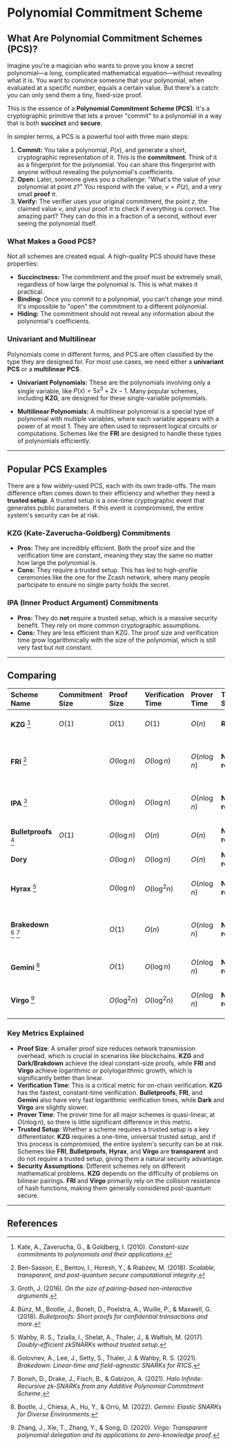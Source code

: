 # Polynomial Commitment Scheme

## What Are Polynomial Commitment Schemes (PCS)?

Imagine you're a magician who wants to prove you know a secret polynomial—a long, complicated mathematical equation—without revealing what it is. You want to convince someone that your polynomial, when evaluated at a specific number, equals a certain value. But there's a catch: you can only send them a tiny, fixed-size proof.

This is the essence of a **Polynomial Commitment Scheme (PCS)**. It's a cryptographic primitive that lets a prover "commit" to a polynomial in a way that is both **succinct** and **secure**.

In simpler terms, a PCS is a powerful tool with three main steps:

1.  **Commit:** You take a polynomial, $P(x)$, and generate a short, cryptographic representation of it. This is the **commitment**. Think of it as a fingerprint for the polynomial. You can share this fingerprint with anyone without revealing the polynomial's coefficients.
2.  **Open:** Later, someone gives you a challenge: "What's the value of your polynomial at point $z$?" You respond with the value, $v = P(z)$, and a very small **proof** $\pi$.
3.  **Verify:** The verifier uses your original commitment, the point $z$, the claimed value $v$, and your proof $\pi$ to check if everything is correct. The amazing part? They can do this in a fraction of a second, without ever seeing the polynomial itself.

### What Makes a Good PCS?

Not all schemes are created equal. A high-quality PCS should have these properties:

* **Succinctness:** The commitment and the proof must be extremely small, regardless of how large the polynomial is. This is what makes it practical.
* **Binding:** Once you commit to a polynomial, you can't change your mind. It's impossible to "open" the commitment to a different polynomial.
* **Hiding:** The commitment should not reveal any information about the polynomial's coefficients.

### Univariant and Multilinear

Polynomials come in different forms, and PCS are often classified by the type they are designed for. For most use cases, we need either a **univariant PCS** or a **multilinear PCS**.

* **Univariant Polynomials:** These are the polynomials involving only a single variable, like $P(x) = 5x^3 + 2x - 1$. Many popular schemes, including **KZG**, are designed for these single-variable polynomials.

* **Multilinear Polynomials:** A multilinear polynomial is a special type of polynomial with multiple variables, where each variable appears with a power of at most 1. They are often used to represent logical circuits or computations. Schemes like the **FRI** are designed to handle these types of polynomials efficiently.

---
## Popular PCS Examples

There are a few widely-used PCS, each with its own trade-offs. The main difference often comes down to their efficiency and whether they need a **trusted setup**. A trusted setup is a one-time cryptographic event that generates public parameters. If this event is compromised, the entire system's security can be at risk.

### **KZG (Kate-Zaverucha-Goldberg) Commitments**

* **Pros:** They are incredibly efficient. Both the proof size and the verification time are constant, meaning they stay the same no matter how large the polynomial is.
* **Cons:** They require a trusted setup. This has led to high-profile ceremonies like the one for the Zcash network, where many people participate to ensure no single party holds the secret.

### **IPA (Inner Product Argument) Commitments**

* **Pros:** They do **not** require a trusted setup, which is a massive security benefit. They rely on more common cryptographic assumptions.
* **Cons:** They are less efficient than KZG. The proof size and verification time grow logarithmically with the size of the polynomial, which is still very fast but not constant.


---

## Comparing

| Scheme Name | Commitment Size | Proof Size | Verification Time | Prover Time | Trusted Setup | Security Assumption | Core Technique | Advantages | Disadvantages |
| :--- | :--- | :--- | :--- | :--- | :--- | :--- | :--- | :--- | :--- |
| **KZG** [^1] | $O(1)$ | $O(1)$ | $O(1)$ | $O(n)$ | **Required** | CDH on Pairing-friendly curves | Bilinear Pairings | Small proofs, fast verification | Relies on a trusted setup |
| **FRI** [^3] | | $O(\log n)$ | $O(\log n)$ | $O(n \log n)$ | **Not required** | Collision resistance of hash functions | Iterative low-degree testing | Fully transparent, post-quantum secure | Relatively large proofs, high verification cost |
| **IPA** [^4] | | $O(\log n)$ | $O(\log n)$ | $O(n \log n)$ | **Not required** | Discrete Logarithm (DL) problem | Inner Product Argument, Fiat-Shamir | No trusted setup, logarithmic proof size | Can be slower than KZG for large n |
| **Bulletproofs** [^2] | $O(1)$ | $O(\log n)$ | $O(n)$ | $O(n)$ | **Not required** | Discrete Logarithm (DL) problem | Inner Product Argument | No trusted setup, small proof size | Slower verification than KZG |
| **Dory** | | $O(\log n)$ | $O(\log n)$ | $O(n)$ | **Not required** | | | | |
| **Hyrax** [^5] | | $O(\log n)$ | $O(\log^2 n)$ | $O(n \log n)$ | **Not required** | DL and Strong RSA assumptions | Vector commitments, inner product arguments | No trusted setup, fast verification | Relies on specific assumptions |
| **Brakedown** [^6] [^9] | | $O(1)$ | $O(n)$ | $O(n \log n)$ | **Not required** | DL and higher-order DL assumptions | Batching techniques | Constant-size proofs without trusted setup | Linear verification time |
| **Gemini** [^7] | | $O(1)$ | $O(\log n)$ | $O(n \log n)$ | **Not required** | DL and higher-order DL assumptions | Polynomial combination for batching | Combines KZG and FRI advantages | Relatively complex protocol |
| **Virgo** [^8] | | $O(\log^2 n)$ | $O(\log^2 n)$ | $O(n \log n)$ | **Not required** | Polylogarithmic inner product argument | Vector polynomial delegation | No trusted setup, post-quantum secure | Proof and verification time are not constant |

### Key Metrics Explained

* **Proof Size**: A smaller proof size reduces network transmission overhead, which is crucial in scenarios like blockchains. **KZG** and **Dark/Brakdown** achieve the ideal constant-size proofs, while **FRI** and **Virgo** achieve logarithmic or polylogarithmic growth, which is significantly better than linear.
* **Verification Time**: This is a critical metric for on-chain verification. **KZG** has the fastest, constant-time verification. **Bulletproofs**, **FRI**, and **Gemini** also have very fast logarithmic verification times, while **Dark** and **Virgo** are slightly slower.
* **Prover Time**: The prover time for all major schemes is quasi-linear, at $O(n \log n)$, so there is little significant difference in this metric.
* **Trusted Setup**: Whether a scheme requires a trusted setup is a key differentiator. **KZG** requires a one-time, universal trusted setup, and if this process is compromised, the entire system's security can be at risk. Schemes like **FRI**, **Bulletproofs**, **Hyrax**, and **Virgo** are **transparent** and do not require a trusted setup, giving them a natural security advantage.
* **Security Assumptions**: Different schemes rely on different mathematical problems. **KZG** depends on the difficulty of problems on bilinear pairings. **FRI** and **Virgo** primarily rely on the collision resistance of hash functions, making them generally considered post-quantum secure.

---
## References

[^1]: Kate, A., Zaverucha, G., & Goldberg, I. (2010). *Constant-size commitments to polynomials and their applications*.
[^2]: Bünz, M., Bootle, J., Boneh, D., Poelstra, A., Wuille, P., & Maxwell, G. (2018). *Bulletproofs: Short proofs for confidential transactions and more*.
[^3]: Ben-Sasson, E., Bentov, I., Horesh, Y., & Riabzev, M. (2018). *Scalable, transparent, and post-quantum secure computational integrity*.
[^4]: Groth, J. (2016). *On the size of pairing-based non-interactive arguments*.
[^5]: Wahby, R. S., Tzialla, I., Shelat, A., Thaler, J., & Walfish, M. (2017). *Doubly-efficient zkSNARKs without trusted setup*.
[^6]: Golovnev, A., Lee, J., Setty, S., Thaler, J. & Wahby, R. S. (2021). *Brakedown: Linear-time and field-agnostic SNARKs for R1CS*.
[^7]: Bootle, J., Chiesa, A., Hu, Y., & Orrù, M. (2022). *Gemini: Elastic SNARKs for Diverse Environments*.
[^8]: Zhang, J., Xie, T., Zhang, Y., & Song, D. (2020). *Virgo: Transparent polynomial delegation and its applications to zero-knowledge proof*.
[^9]: Boneh, D., Drake, J., Fisch, B., & Gabizon, A. (2021). *Halo Infinite: Recursive zk-SNARKs from any Additive Polynomial Commitment Scheme*.
